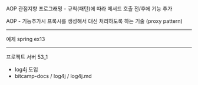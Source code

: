 AOP 관점지향 프로그래밍 -  규칙(패턴)에 따라 메서드 호출 전/후에 기능 추가 

AOP - 기능추가시 프록시를 생성해서 대신 처리하도록 하는 기술 (proxy pattern)

---

예제 spring ex13

---

프로젝트 서버 53_1 

- log4j 도입 
- bitcamp-docs / log4j / log4j.md